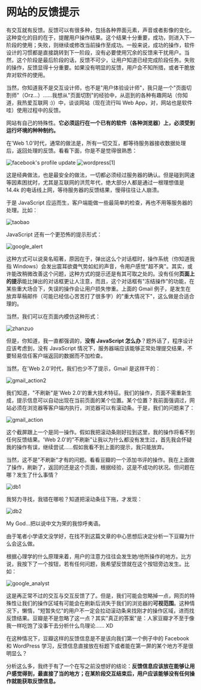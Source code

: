 # 网站的反馈提示


有交互就有反馈。反馈可以有很多种，包括各种界面元素，声音或者影像的变化。这种变化的目的在于，提醒用户操作结果。这个结果十分重要，成功，则进入下一阶段的使用；失败，则继续或修改当前操作至成功。一般来说，成功的操作，软件设计的习惯都是直接跳转到下一阶段，没有必要使用冗余的反馈来干扰用户。当然，这个阶段是最后阶段的话，反馈不可少，让用户知道已经完成阶段任务。失败的操作，反馈显得十分重要。如果没有明显的反馈，用户会不知所措，或者干脆放弃对软件的使用。

当然，你知道我不是交互设计师，也不是"用户体验设计师"，我只是一个"页面切割师"（Orz...）……我想从"页面切割"的经验中，从逛到的各种有趣网站（你知道，我热爱互联网 :)）中，谈谈网站（现在流行叫 Web App，对，网站也是软件哇）使用过程中的反馈。

网站有自己的特殊性。**它必须运行在一个已有的软件（各种浏览器）上，必须受到运行坏境的种种制约。**

在'Web 1.0'时代，通常的做法是，所有一切交互，都等待服务器接收数据处理后，返回处理的反馈。看看下面，你是不是觉得很熟悉：

![facebook's profile update](http://static.flickr.com/104/269193909_1f8c4a0b86_o.png)
![wordpress](http://static.flickr.com/95/269195862_b7f6217c3d_o.png)[1]

这是经典做法，也是最安全的做法，一切都必须经过服务器的确认。但是碰到网速等因素困扰时，尤其是互联网的洪荒年代，绝大部分人都是通过一根理想值是 14.4k 的电话线上网，等待服务器的反馈结果，慢得往往让人崩溃。

于是 JavaScript 应运而生，客户端能做一些最简单的检查，再也不用等服务器的处理。比如：

![taobao](http://static.flickr.com/113/269265052_610eb36a67_o.png)

JavaScript 还有一个更恐怖的提示形式：

![google_alert](http://static.flickr.com/107/269193914_453fba5d5d_o.png)

这种方式可以说臭名昭著，原因在于，弹出这么个对话框时，操作系统（你知道我指 Windows）会发出震耳欲聋气势如虹的声音，令用户感觉"超不爽"。其实，或许能改稍微改善这个问题，这种方式的提示还是有其可取之处的。没有任何**页面上的提示**能比弹出的对话框更让人注意，而且，这个对话框有"冻结操作"的功能，在某些重大场合下，失误的操作会让用户损失惨重。上面的 Gmail 例子，是发生在放弃草稿邮件（可能已经信心苦苦打了很多字）的"重大情况下"，这么做是合适合理的。

当然，我们可以在页面内模仿这种形式：

![zhanzuo](http://static.flickr.com/110/269195863_8cee129159_o.png)

但是，你知道，我一直都强调的，**没有 JavaScript 怎么办**？题外话了，程序设计应该考虑到，没有 JavaScript 情况下，服务器端应该能够正常处理提交结果，不要轻易信任客户端返回的数据而不加检查。

当然，在'Web 2.0'时代，我们也少不了提示，Gmail 是这样干的：

![gmail_action2](http://static.flickr.com/96/269193910_4a720a233b_o.png)

我们知道，"不刷新"是'Web 2.0'的重大技术特征。我们的操作，页面不需重新生成，提示信息可以自动出现在当前页面的某个位置。某个位置？我前面强调过，网站必须在浏览器等客户端内执行，浏览器可以有滚动条。于是，我们的问题来了：

![gmail_action](http://static.flickr.com/122/269344437_6a478b5575_o.png)

这个截屏跟上一个是同一操作。假如我把滚动条刚好拉到这里，我的操作将看不到任何反馈结果。'Web 2.0'的"不刷新"让我以为什么都没有发生过，首先我会怀疑我的操作有误，继续尝试……假如我看不到上面的提示，我只能放弃。

当然，这不是"不刷新"才有的问题。看看豆瓣的一个添加书评的操作。我在上面做了操作，刷新了，返回的还是这个页面，根据经验，这是不成功的状况。但问题在哪？发生了什么事情？

![db1](http://static.flickr.com/121/269193907_43a0a79856_o.png)

我努力寻找，我错在哪啦？知道把滚动条往下拖，才发现：

![db2](http://static.flickr.com/100/269193908_899d478f41_o.png)

My God...把以说中文为荣的我惊呼夷语。

由于笔者小学语文没学好，在找不到这篇文章的中心思想后决定分析一下豆瓣为什么会这么做。

根据心理学的什么原理来着，用户的注意力往往会发生她/他所操作的地方。比方说，我按下了一个按钮，若有任何问题，我希望反馈就在这个按钮旁边发生。比如：

![google_analyst](http://static.flickr.com/97/269195861_fc6a74c531_o.png)

这是再正常不过的交互与交互反馈了了。但是，我们可能会忽略掉一点，网页的特殊性让我们的操作区域有可能会在刷新后消失于我们的浏览器的**可视范围**。这种情况下，懒惰，"短暂失忆"的用户不一定会拉动滚动条来找刚才的操作区域，进而找反馈结果。豆瓣是不是忽略了这一点？其实"真正的答案"是：人家豆瓣才不至于像我一样吃饱了没事干去分析什么鸟理论…… XD

在这种情况下，豆瓣这样的反馈信息是不是该向我们第一个例子中的 Facebook 和 WordPress 学习，反馈信息直接放在标题下或者能在第一屏的某个地方不是很明显么？

分析这么多，我终于有了一个在写之前没想好的结论：**反馈信息应该放在能够让用户感觉得到，最直接了当的地方；在某阶段交互结束后，用户应该能够没有任何操作就能获取反馈信息。**
